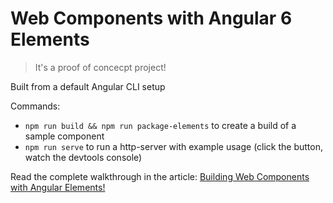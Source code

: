 # Web Components with Angular 6 Elements

> It's a proof of concecpt project!

Built from a default Angular CLI setup

Commands:

* `npm run build && npm run package-elements` to create a build of a sample component
* `npm run serve` to run a http-server with example usage (click the button, watch the devtools console)

Read the complete walkthrough in the article: [Building Web Components with Angular Elements!](https://medium.com/@tomsu/building-web-components-with-angular-elements-746cd2a38d5b)
